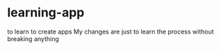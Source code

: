 # learning-app
to learn to create apps
My changes are just to learn the process without breaking anything
